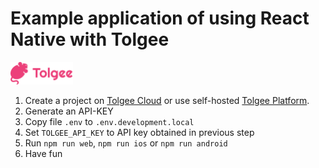 # Example application of using React Native with Tolgee

[<img src="https://raw.githubusercontent.com/tolgee/documentation/main/tolgee_logo_text.svg" alt="Tolgee" width="100" />](https://tolgee.io)

1. Create a project on [Tolgee Cloud](https://app.tolgee.io) or use self-hosted [Tolgee Platform](https://github.com/tolgee/tolgee-platform).
2. Generate an API-KEY
3. Copy file `.env` to `.env.development.local`
4. Set `TOLGEE_API_KEY` to API key obtained in previous step
5. Run `npm run web`, `npm run ios` or `npm run android`
6. Have fun
